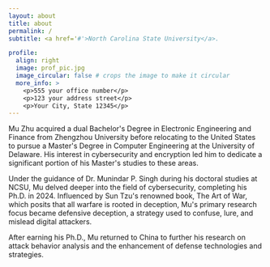 ```yaml
---
layout: about
title: about
permalink: /
subtitle: <a href='#'>North Carolina State University</a>.

profile:
  align: right
  image: prof_pic.jpg
  image_circular: false # crops the image to make it circular
  more_info: >
    <p>555 your office number</p>
    <p>123 your address street</p>
    <p>Your City, State 12345</p>
---
```


Mu Zhu acquired a dual Bachelor's Degree in Electronic Engineering and Finance from Zhengzhou University before relocating to the United States to pursue a Master's Degree in Computer Engineering at the University of Delaware. His interest in cybersecurity and encryption led him to dedicate a significant portion of his Master's studies to these areas.

Under the guidance of Dr. Munindar P. Singh during his doctoral studies at NCSU, Mu delved deeper into the field of cybersecurity, completing his Ph.D. in 2024. Influenced by Sun Tzu's renowned book, The Art of War, which posits that all warfare is rooted in deception, Mu's primary research focus became defensive deception, a strategy used to confuse, lure, and mislead digital attackers.

After earning his Ph.D., Mu returned to China to further his research on attack behavior analysis and the enhancement of defense technologies and strategies.
